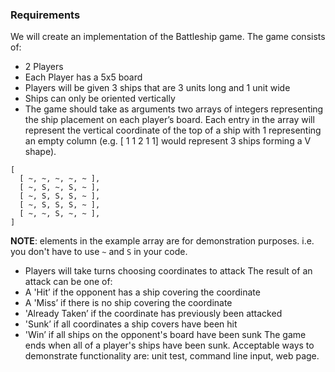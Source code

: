### Requirements

We will create an implementation of the Battleship game. The game consists of:

- 2 Players
- Each Player has a 5x5 board
- Players will be given 3 ships that are 3 units long and 1 unit wide
- Ships can only be oriented vertically
- The game should take as arguments two arrays of integers representing the ship
placement on each player’s board. Each entry in the array will represent the
vertical coordinate of the top of a ship with ­1 representing an empty column
(e.g. [ ­1 1 2 1 ­1] would represent 3 ships forming a V shape).

```
[
  [ ~, ~, ~, ~, ~ ],
  [ ~, S, ~, S, ~ ],
  [ ~, S, S, S, ~ ],
  [ ~, S, S, S, ~ ],
  [ ~, ~, S, ~, ~ ],
]
```
**NOTE**: elements in the example array are for demonstration purposes.
i.e. you don't have to use `~` and `S` in your code.

-  Players will take turns choosing coordinates to attack
The result of an attack can be one of:
- A 'Hit’ if the opponent has a ship covering the coordinate
- A 'Miss’ if there is no ship covering the coordinate
- 'Already Taken’ if the coordinate has previously been attacked
- 'Sunk’ if all coordinates a ship covers have been hit
- 'Win’ if all ships on the opponent's board have been sunk
The game ends when all of a player's ships have been sunk.
Acceptable ways to demonstrate functionality are: unit test, command line input, web page.
